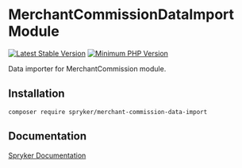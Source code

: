 # MerchantCommissionDataImport Module
[![Latest Stable Version](https://poser.pugx.org/spryker/merchant-commission-data-import/v/stable.svg)](https://packagist.org/packages/spryker/merchant-commission-data-import)
[![Minimum PHP Version](https://img.shields.io/badge/php-%3E%3D%208.3-8892BF.svg)](https://php.net/)

Data importer for MerchantCommission module.

## Installation

```
composer require spryker/merchant-commission-data-import
```

## Documentation

[Spryker Documentation](https://docs.spryker.com)
